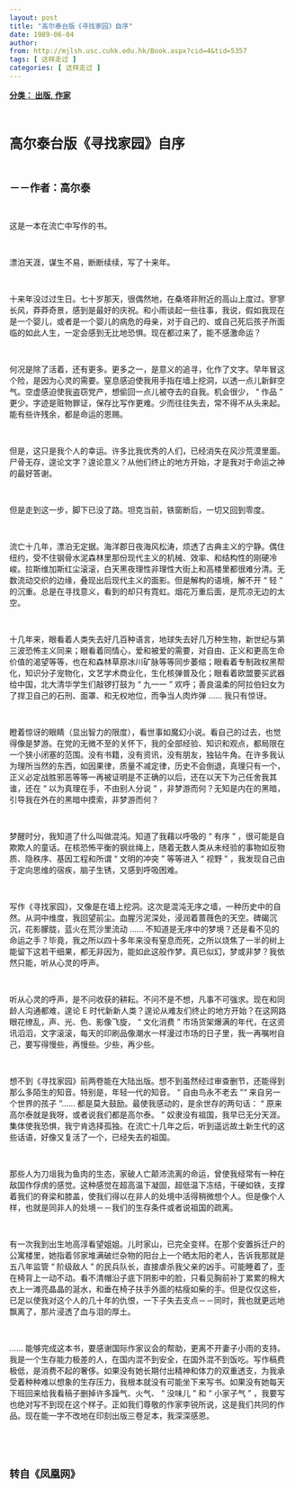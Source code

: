 ```yaml
---
layout: post
title: "高尔泰台版《寻找家园》自序"
date: 1989-06-04
author: 
from: http://mjlsh.usc.cuhk.edu.hk/Book.aspx?cid=4&tid=5357
tags: [ 这样走过 ]
categories: [ 这样走过 ]
---
```


<div style="margin: 15px 10px 10px 0px;">
 <div>
  <span id="ctl00_ContentPlaceHolder1_chapter1_SubjectLabel" style="font-weight:bold;text-decoration:underline;">
   分类： 出版, 作家
  </span>
 </div>
 <p class="p1">
  <b>
   <font size="5">
    <span class="s1">
    </span>
    <br/>
   </font>
  </b>
 </p>
 <p class="p2">
  <span class="s1">
   <b>
    <font size="5">
     高尔泰台版《寻找家园》自序
    </font>
   </b>
  </span>
 </p>
 <p class="p1">
  <b>
   <font size="4">
    <span class="s1">
    </span>
    <br/>
   </font>
  </b>
 </p>
 <p class="p2">
  <span class="s1">
   <b>
    <font size="4">
     －－作者：高尔泰
    </font>
   </b>
  </span>
 </p>
 <p class="p1">
  <span class="s1">
  </span>
  <br/>
 </p>
 <p class="p2">
  <span class="s1">
   这是一本在流亡中写作的书。
  </span>
 </p>
 <p class="p1">
  <span class="s1">
  </span>
  <br/>
 </p>
 <p class="p2">
  <span class="s1">
   漂泊天涯，谋生不易，断断续续，写了十来年。
  </span>
 </p>
 <p class="p1">
  <span class="s1">
  </span>
  <br/>
 </p>
 <p class="p2">
  <span class="s1">
   十来年没过过生日。七十岁那天，很偶然地，在桑塔非附近的高山上度过。寥寥长风，莽莽奇景，感到是最好的庆祝。和小雨谈起一些往事，我说，假如我现在是一个婴儿，或者是一个婴儿的病危的母亲，对于自己的、或自己死后孩子所面临的如此人生，一定会感到无比地恐惧。现在都过来了，能不感激命运？
  </span>
 </p>
 <p class="p1">
  <span class="s1">
  </span>
  <br/>
 </p>
 <p class="p2">
  <span class="s1">
   何况是除了活着，还有更多。更多之一，是意义的追寻，化作了文字。早年冒这个险，是因为心灵的需要。窒息感迫使我用手指在墙上挖洞，以透一点儿新鲜空气。空虚感迫使我盗窃党产，想偷回一点儿被夺去的自我。机会很少，
  </span>
  <span class="s2">
   “
  </span>
  <span class="s1">
   作品
  </span>
  <span class="s2">
   ”
  </span>
  <span class="s1">
   更少。字迹是赃物罪证，保存比写作更难。少而往往失去，常不得不从头来起。能有些许残余，都是命运的恩赐。
  </span>
 </p>
 <p class="p1">
  <span class="s1">
  </span>
  <br/>
 </p>
 <p class="p2">
  <span class="s1">
   但是，这只是我个人的幸运。许多比我优秀的人们，已经消失在风沙荒漠里面。尸骨无存，遑论文字？遑论意义？从他们终止的地方开始，才是我对于命运之神的最好答谢。
  </span>
 </p>
 <p class="p1">
  <span class="s1">
  </span>
  <br/>
 </p>
 <p class="p2">
  <span class="s1">
   但是走到这一步，脚下已没了路。坦克当前，铁窗断后，一切又回到零度。
  </span>
 </p>
 <p class="p1">
  <span class="s1">
  </span>
  <br/>
 </p>
 <p class="p2">
  <span class="s1">
   流亡十几年，漂泊无定据。海洋郡日夜海风松涛，烦透了古典主义的宁静。偶住纽约，受不住钢骨水泥森林里那份现代主义的机械、效率、和结构性的刚硬冷峻。拉斯维加斯红尘滚滚，白天黑夜理性非理性大街上和高楼里都很难分清。无数流动交织的边缘，叠现出后现代主义的面影。但是解构的语境，解不开
  </span>
  <span class="s2">
   “
  </span>
  <span class="s1">
   轻
  </span>
  <span class="s2">
   ”
  </span>
  <span class="s1">
   的沉重。总是在寻找意义，看到的却只有霓虹。烟花万重后面，是荒凉无边的太空。
  </span>
 </p>
 <p class="p1">
  <span class="s1">
  </span>
  <br/>
 </p>
 <p class="p2">
  <span class="s1">
   十几年来，眼看着人类失去好几百种语言，地球失去好几万种生物，新世纪与第三波恐怖主义同来；眼看着同情心，爱和被爱的需要，对自由、正义和更高生命价值的渴望等等，也在和森林草原冰川矿脉等等同步萎缩；眼看着专制政权黑帮化，知识分子宠物化，文艺学术商业化，生化核弹普及化；眼看着欧盟要买武器给中国，北大清华学生们敲锣打鼓为
  </span>
  <span class="s2">
   “
  </span>
  <span class="s1">
   九一一
  </span>
  <span class="s2">
   ”
  </span>
  <span class="s1">
   欢呼；善良温柔的阿拉伯妇女为了捍卫自己的石刑、面罩、和无权地位，而争当人肉炸弹
  </span>
  <span class="s2">
   ......
  </span>
  <span class="s1">
   我只有惊讶。
  </span>
 </p>
 <p class="p1">
  <span class="s1">
  </span>
  <br/>
 </p>
 <p class="p2">
  <span class="s1">
   瞪着惊讶的眼睛（显出智力的限度），看世事如魔幻小说。看自己的过去，也觉得像是梦游。在党的无微不至的关怀下，我的全部经验、知识和观点，都局限在一个狭小闭塞的范围。没有书籍，没有资讯，没有朋友，独钻牛角。在许多我认为理所当然的东西，如因果律，质量不减定律，历史不会倒退，真理只有一个，正义必定战胜邪恶等等一再被证明是不正确的以后，还在以天下为己任舍我其谁，还在
  </span>
  <span class="s2">
   “
  </span>
  <span class="s1">
   以为真理在手，不由别人分说
  </span>
  <span class="s2">
   ”
  </span>
  <span class="s1">
   ，非梦游而何？无知是内在的黑暗，引导我在外在的黑暗中摸索，非梦游而何？
  </span>
 </p>
 <p class="p1">
  <span class="s1">
  </span>
  <br/>
 </p>
 <p class="p2">
  <span class="s1">
   梦醒时分，我知道了什么叫做混沌。知道了我藉以呼吸的
  </span>
  <span class="s2">
   “
  </span>
  <span class="s1">
   有序
  </span>
  <span class="s2">
   ”
  </span>
  <span class="s1">
   ，很可能是自欺欺人的童话。在核恐怖平衡的钢丝绳上，随着无数人类从未经验的事物如反物质、隐秩序、基因工程和所谓
  </span>
  <span class="s2">
   “
  </span>
  <span class="s1">
   文明的冲突
  </span>
  <span class="s2">
   ”
  </span>
  <span class="s1">
   等等进入
  </span>
  <span class="s2">
   “
  </span>
  <span class="s1">
   视野
  </span>
  <span class="s2">
   ”
  </span>
  <span class="s1">
   ，我发现自己由于定向思维的宿疾，脑子生锈，又感到呼吸困难。
  </span>
 </p>
 <p class="p1">
  <span class="s1">
  </span>
  <br/>
 </p>
 <p class="p2">
  <span class="s1">
   写作《寻找家园》，又像是在墙上挖洞。这次是混沌无序之墙，一种历史中的自然。从洞中维度，我回望前尘。血腥污泥深处，浸润着蔷薇色的天空。碑碣沉沉，花影朦胧，蓝火在荒沙里流动
  </span>
  <span class="s2">
   ……
  </span>
  <span class="s1">
   不知道是无序中的梦境？还是看不见的命运之手？毕竟，我之所以四十多年来没有窒息而死，之所以烧焦了一半的树上能留下这若干细果，都无非因为，能如此这般作梦。真已似幻，梦或非梦？我依然只能，听从心灵的呼声。
  </span>
 </p>
 <p class="p1">
  <span class="s1">
  </span>
  <br/>
 </p>
 <p class="p2">
  <span class="s1">
   听从心灵的呼声，是不问收获的耕耘。不问不是不想，凡事不可强求。现在和同龄人沟通都难，遑论
  </span>
  <span class="s2">
   E
  </span>
  <span class="s1">
   时代新新人类？遑论从难友们终止的地方开始？在这网路眼花缭乱，声、光、色、影像飞旋，
  </span>
  <span class="s2">
   “
  </span>
  <span class="s1">
   文化消费
  </span>
  <span class="s2">
   ”
  </span>
  <span class="s1">
   市场货架爆满的年代，在这资讯滔滔，文字滚滚，每天的印刷品像潮水一样漫过市场的日子里，我一再嘱咐自己，要写得慢些，再慢些。少些，再少些。
  </span>
 </p>
 <p class="p1">
  <span class="s1">
  </span>
  <br/>
 </p>
 <p class="p2">
  <span class="s1">
   想不到《寻找家园》前两卷能在大陆出版。想不到虽然经过审查删节，还能得到那么多陌生的知音。特别是，年轻一代的知音。
  </span>
  <span class="s2">
   “
  </span>
  <span class="s1">
   自由鸟永不老去
  </span>
  <span class="s2">
   ”“
  </span>
  <span class="s1">
   来自另一个世界的孩子
  </span>
  <span class="s2">
   ”......
  </span>
  <span class="s1">
   都是莫大鼓励。最使我感动的，是余世存的两句话：
  </span>
  <span class="s2">
   “
  </span>
  <span class="s1">
   原来高尔泰就是我呀，或者说我们都是高尔泰。
  </span>
  <span class="s2">
   ”
  </span>
  <span class="s1">
   奴隶没有祖国，我早已无分天涯。集体使我恐惧，我宁肯选择孤独。在流亡十几年之后，听到遥远故土新生代的这些话语，好像又复活了一个，已经失去的祖国。
  </span>
 </p>
 <p class="p1">
  <span class="s1">
  </span>
  <br/>
 </p>
 <p class="p2">
  <span class="s1">
   那些人为刀俎我为鱼肉的生态，家破人亡颠沛流离的命运，曾使我经常有一种在敌国作俘虏的感觉。这种感觉在超高温下凝固，超低温下冻结，干硬如铁，支撑着我们的脊梁和膝盖，使我们得以在非人的处境中活得稍微想个人。但是像个人样，也就是同非人的处境－－我们的生存条件或者说祖国的疏离。
  </span>
 </p>
 <p class="p1">
  <span class="s1">
  </span>
  <br/>
 </p>
 <p class="p2">
  <span class="s1">
   有一次我到出生地高淳看望姐姐。儿时家山，已完全变样。在那个安置拆迁户的公寓楼里，她指着邻家堆满破烂杂物的阳台上一个晒太阳的老人，告诉我那就是五八年监管
  </span>
  <span class="s2">
   “
  </span>
  <span class="s1">
   阶级敌人
  </span>
  <span class="s2">
   ”
  </span>
  <span class="s1">
   的民兵队长，直接虐杀我父亲的凶手。可能睡着了，歪在椅背上一动不动。看不清帽沿子底下阴影中的脸，只看见胸前补丁累累的棉大衣上一滩亮晶晶的涎水，和垂在椅子扶手外面的枯瘦如柴的手。但是仅仅这些，已足以使我对这个人的几十年的仇恨，一下子失去支点－－同时，我也就更远地飘离了，那片浸透了血与泪的厚土。
  </span>
 </p>
 <p class="p1">
  <span class="s1">
  </span>
  <br/>
 </p>
 <p class="p2">
  <span class="s2">
   ……
  </span>
  <span class="s1">
   能够完成这本书，要感谢国际作家议会的帮助，更离不开妻子小雨的支持。我是一个生存能力极差的人，在国内混不到安全，在国外混不到饭吃。写作稿费极低，是消费不起的奢侈。如果没有她长期付出精神和体力的双重透支，为我承受着种种难以想象的生存压力，我根本就没有可能坐下来写书。如果没有她每天下班回来给我看稿子删掉许多躁气、火气、
  </span>
  <span class="s2">
   “
  </span>
  <span class="s1">
   没味儿
  </span>
  <span class="s2">
   ”
  </span>
  <span class="s1">
   和
  </span>
  <span class="s2">
   “
  </span>
  <span class="s1">
   小家子气
  </span>
  <span class="s2">
   ”
  </span>
  <span class="s1">
   ，我要写也绝对写不到现在这个样子。正如我们尊敬的作家李锐所说，这是我们共同的作品。现在能一字不改地在印刻出版三卷足本，我深深感恩。
  </span>
 </p>
 <p class="p1">
  <span class="s1">
  </span>
  <br/>
 </p>
 <p class="p1">
  <b>
   <font size="4">
    <span class="s1">
    </span>
    <br/>
   </font>
  </b>
 </p>
 <p class="p2">
  <span class="s1">
   <b>
    <font size="4">
     转自《凤凰网》
    </font>
   </b>
  </span>
 </p>
</div>

